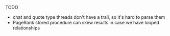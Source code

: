 TODO

* chat and quote type threads don't have a trail, so it's hard to parse them
* PageRank stored procedure can skew results in case we have looped relationships
